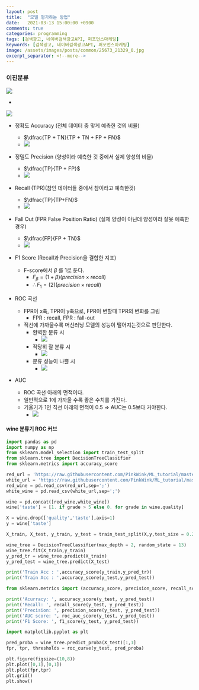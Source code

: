 ```yaml
---
layout: post
title:  "모델 평가하는 방법"
date:   2021-03-13 15:00:00 +0900
comments: true
categories: programming
tags: [검색광고, 네이버검색광고API, 퍼포먼스마케팅]
keywords: [검색광고, 네이버검색광고API, 퍼포먼스마케팅]
image: /assets/images/posts/common/25673_21329_0.jpg
excerpt_separator: <!--more-->
---
```


### 이진분류


![](https://i.imgur.com/Br7Hc8g.png)

- 
![](https://i.imgur.com/qft6Hs1.png)

- 정확도 Accuracy (전체 데이터 중 맞게 예측한 것의 비율)
	- $\dfrac{TP + TN}{TP + TN + FP + FN}$
	- ![](https://i.imgur.com/HC7uFwU.png)

- 정밀도 Precision (양성이라 예측한 것 중에서 실제 양성의 비율)
	- $\dfrac{TP}{TP + FP}$
	- ![](https://i.imgur.com/rceWq5b.png)

- Recall (TPR)(참인 데이터들 중에서 참이라고 예측한것)
	- $\dfrac{TP}{TP+FN}$
	- ![](https://i.imgur.com/3N0aELf.png)

- Fall Out (FPR False Position Ratio) (실제 양성이 아닌데 양성이라 잘못 에측한 경우)
	- $\dfrac{FP}{FP + TN}$
	- ![](https://i.imgur.com/75lQTC1.png)
- F1 Score (Recall과 Precision을 결합한 지표)
	- F-score에서 $\beta$ 를 1로 둔다.
		- $F_\beta = (1+\beta)(precision \times recall)$ 
		- $\therefore F_1 = (2)(precision \times recall)$ 
- ROC  곡선
	- FPR이 x축, TPR이 y축으로, FPR이 변할때 TPR의 변화를 그림
		- FPR : recall, FPR : fall-out
	- 직선에 가까울수록 머신러닝 모델의 성능이 떨어지는것으로 판단한다.
		- 완벽한 분류 시
			- ![](https://i.imgur.com/Yfy1ddz.png)
		- 적당히 잘 분류 시
			- ![](https://i.imgur.com/O8ypt0S.png)
		- 분류 성능이 나쁠 시
			- ![](https://i.imgur.com/5t2qMGq.png)
- AUC
	- ROC 곡선 아래의 면적이다.
	- 일반적으로 1에 가까울 수록 좋은 수치를 가진다.
	- 기울기가 1인 직선 아래의 면적이 0.5 ⇒ AUC는 0.5보다 커야한다.
		- ![](https://i.imgur.com/G959pnW.png)

#### wine 분류기 ROC 커브

<!--more-->
```python
import pandas as pd
import numpy as np
from sklearn.model_selection import train_test_split
from sklearn.tree import DecisionTreeClassifier
from sklearn.metrics import accuracy_score

red_url = 'https://raw.githubusercontent.com/PinkWink/ML_tutorial/master/dataset/winequality-red.csv'
white_url = 'https://raw.githubusercontent.com/PinkWink/ML_tutorial/master/dataset/winequality-white.csv'
red_wine = pd.read_csv(red_url,sep=';')
white_wine = pd.read_csv(white_url,sep=';')

wine = pd.concat([red_wine,white_wine])
wine['taste'] = [1. if grade > 5 else 0. for grade in wine.quality]

X = wine.drop(['quality','taste'],axis=1)
y = wine['taste']

X_train, X_test, y_train, y_test = train_test_split(X,y,test_size = 0.2, random_state=13)

wine_tree = DecisionTreeClassifier(max_depth = 2, random_state = 13)
wine_tree.fit(X_train,y_train)
y_pred_tr = wine_tree.predict(X_train)
y_pred_test = wine_tree.predict(X_test)

print('Train Acc : ',accuracy_score(y_train,y_pred_tr))
print('Train Acc : ',accuracy_score(y_test,y_pred_test))

from sklearn.metrics import (accuracy_score, precision_score, recall_score, f1_score, roc_auc_score, roc_curve)

print('Acurracy: ', accuracy_score(y_test, y_pred_test))
print('Recall: ', recall_score(y_test, y_pred_test))
print('Precision: ', precision_score(y_test, y_pred_test))
print('AUC score: ', roc_auc_score(y_test, y_pred_test))
print('F1 Score: ', f1_score(y_test, y_pred_test))

import matplotlib.pyplot as plt

pred_proba = wine_tree.predict_proba(X_test)[:,1]
fpr, tpr, thresholds = roc_curve(y_test, pred_proba)

plt.figure(figsize=(10,8))
plt.plot([0,1],[0,1])
plt.plot(fpr,tpr)
plt.grid()
plt.show()
```
